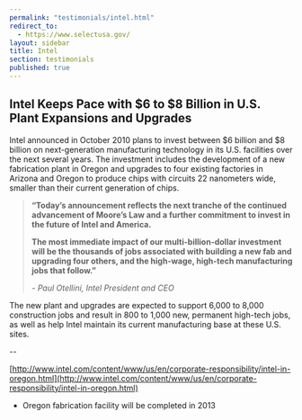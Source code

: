 ```yaml
---
permalink: "testimonials/intel.html"
redirect_to:
  - https://www.selectusa.gov/
layout: sidebar
title: Intel
section: testimonials
published: true
---
```

 
## Intel Keeps Pace with $6 to $8 Billion in U.S. Plant Expansions and Upgrades

Intel announced in October 2010 plans to invest between $6 billion and $8 billion on next-generation manufacturing technology in its U.S. facilities over the next several years. The investment includes the development of a new fabrication plant in Oregon and upgrades to four existing factories in Arizona and Oregon to produce chips with circuits 22 nanometers wide, smaller than their current generation of chips.

> **“Today’s announcement reflects the next tranche of the continued advancement of Moore’s Law and a further commitment to invest in the future of Intel and America.**
>
>**The most immediate impact of our multi-billion-dollar investment will be the thousands of jobs associated with building a new fab and upgrading four others, and the high-wage, high-tech manufacturing jobs that follow.”**
>
>_- Paul Otellini, Intel President and CEO_

The new plant and upgrades are expected to support 6,000 to 8,000 construction jobs and result in 800 to 1,000 new, permanent high-tech jobs, as well as help Intel maintain its current manufacturing base at these U.S. sites.

--

[http://www.intel.com/content/www/us/en/corporate-responsibility/intel-in-oregon.html](http://www.intel.com/content/www/us/en/corporate-responsibility/intel-in-oregon.html)

*   Oregon fabrication facility will be completed in 2013 
